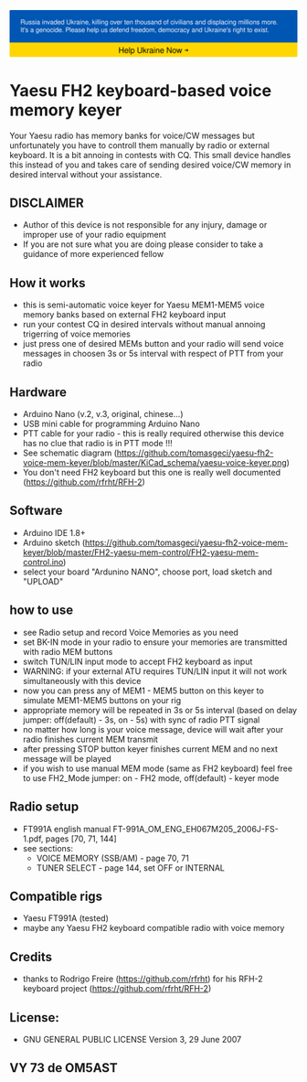 [![Stand With Ukraine](https://raw.githubusercontent.com/vshymanskyy/StandWithUkraine/main/banner2-direct.svg)](https://supportukrainenow.org/)

# Yaesu FH2 keyboard-based voice memory keyer

Your Yaesu radio has memory banks for voice/CW messages but unfortunately you have to controll them manually by radio or external keyboard.
It is a bit annoing in contests with CQ. This small device handles this instead of you and takes care of sending desired voice/CW memory in desired interval without your assistance.

## DISCLAIMER
- Author of this device is not responsible for any injury, damage or improper use of your radio equipment
- If you are not sure what you are doing please consider to take a guidance of more experienced fellow

## How it works
- this is semi-automatic voice keyer for Yaesu MEM1-MEM5 voice memory banks based on external FH2 keyboard input
- run your contest CQ in desired intervals without manual annoing trigerring of voice memories
- just press one of desired MEMs button and your radio will send voice messages in choosen 3s or 5s interval with respect of PTT from your radio

## Hardware

- Arduino Nano (v.2, v.3, original, chinese...)
- USB mini cable for programming Arduino Nano
- PTT cable for your radio - this is really required otherwise this device has no clue that radio is in PTT mode !!!
- See schematic diagram (https://github.com/tomasgeci/yaesu-fh2-voice-mem-keyer/blob/master/KiCad_schema/yaesu-voice-keyer.png)
- You don't need FH2 keyboard but this one is really well documented (https://github.com/rfrht/RFH-2)

## Software

- Arduino IDE 1.8+
- Arduino sketch (https://github.com/tomasgeci/yaesu-fh2-voice-mem-keyer/blob/master/FH2-yaesu-mem-control/FH2-yaesu-mem-control.ino)
- select your board "Ardunino NANO", choose port, load sketch and "UPLOAD"

## how to use

- see Radio setup and record Voice Memories as you need
- set BK-IN mode in your radio to ensure your memories are transmitted with radio MEM buttons
- switch TUN/LIN input mode to accept FH2 keyboard as input
- WARNING: if your external ATU requires TUN/LIN input it will not work simultaneously with this device
- now you can press any of MEM1 - MEM5 button on this keyer to simulate MEM1-MEM5 buttons on your rig
- appropriate memory will be repeated in 3s or 5s interval (based on delay jumper: off(default) - 3s, on - 5s) with sync of radio PTT signal
- no matter how long is your voice message, device will wait after your radio finishes current MEM transmit
- after pressing STOP button keyer finishes current MEM and no next message will be played
- if you wish to use manual MEM mode (same as FH2 keyboard) feel free to use FH2_Mode jumper: on - FH2 mode, off(default) - keyer mode

## Radio setup

- FT991A english manual FT-991A_OM_ENG_EH067M205_2006J-FS-1.pdf, pages [70, 71, 144]
- see sections:
    - VOICE MEMORY (SSB/AM) - page 70, 71
    - TUNER SELECT - page 144, set OFF or INTERNAL 
    
## Compatible rigs

- Yaesu FT991A (tested)
- maybe any Yaesu FH2 keyboard compatible radio with voice memory

## Credits

- thanks to Rodrigo Freire (https://github.com/rfrht) for his RFH-2 keyboard project (https://github.com/rfrht/RFH-2)

## License:

- GNU GENERAL PUBLIC LICENSE Version 3, 29 June 2007

## VY 73 de OM5AST
